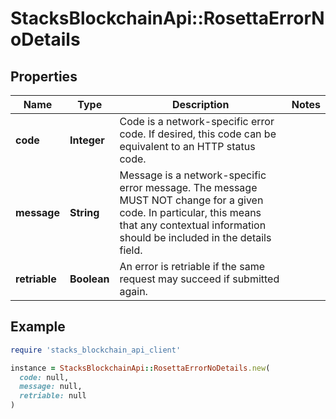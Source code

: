 # StacksBlockchainApi::RosettaErrorNoDetails

## Properties

| Name | Type | Description | Notes |
| ---- | ---- | ----------- | ----- |
| **code** | **Integer** | Code is a network-specific error code. If desired, this code can be equivalent to an HTTP status code. |  |
| **message** | **String** | Message is a network-specific error message. The message MUST NOT change for a given code. In particular, this means that any contextual information should be included in the details field. |  |
| **retriable** | **Boolean** | An error is retriable if the same request may succeed if submitted again. |  |

## Example

```ruby
require 'stacks_blockchain_api_client'

instance = StacksBlockchainApi::RosettaErrorNoDetails.new(
  code: null,
  message: null,
  retriable: null
)
```

